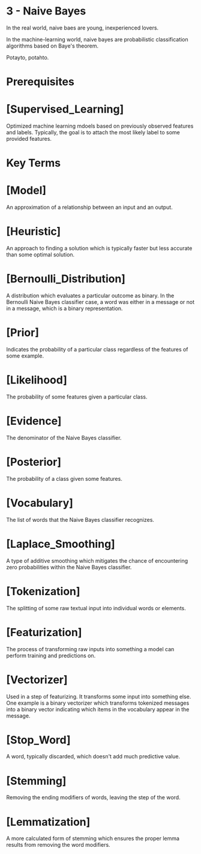 # 3 - Naive Bayes
In the real world, naive baes are young, inexperienced lovers.

In the machine-learning world, naive bayes are probabilistic classification algorithms 
based on Baye's theorem.

Potayto, potahto.

# Prerequisites

# [Supervised_Learning]
Optimized machine learning mdoels based on previously observed features and labels. 
Typically, the goal is to attach the most likely label to some provided features.

# Key Terms

# [Model]
An approximation of a relationship between an input and an output.

# [Heuristic]
An approach to finding a solution which is typically faster but less accurate than some 
optimal solution.

# [Bernoulli_Distribution]
A distribution which evaluates a particular outcome as binary. In the Bernoulli Naive Bayes 
classifier case, a word was either in a message or not in a message, which is a binary 
representation.

# [Prior]
Indicates the probability of a particular class regardless of the features of some example.

# [Likelihood]
The probability of some features given a particular class.

# [Evidence]
The denominator of the Naive Bayes classifier.

# [Posterior]
The probability of a class given some features.

# [Vocabulary]
The list of words that the Naive Bayes classifier recognizes.

# [Laplace_Smoothing]
A type of additive smoothing which mitigates the chance of encountering zero probabilities 
within the Naive Bayes classifier.

# [Tokenization]
The splitting of some raw textual input into individual words or elements.

# [Featurization]
The process of transforming raw inputs into something a model can perform training and 
predictions on.

# [Vectorizer]
Used in a step of featurizing. It transforms some input into something else. One example 
is a binary vectorizer which transforms tokenized messages into a binary vector indicating 
which items in the vocabulary appear in the message.

# [Stop_Word]
A word, typically discarded, which doesn't add much predictive value.

# [Stemming]
Removing the ending modifiers of words, leaving the step of the word.

# [Lemmatization]
A more calculated form of stemming which ensures the proper lemma results from removing 
the word modifiers.
